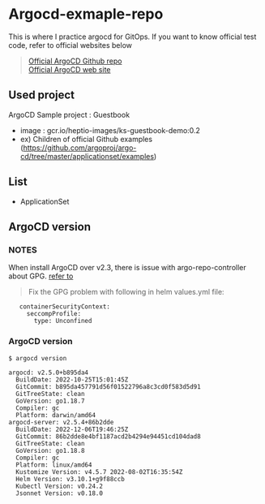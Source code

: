 # Argocd-exmaple-repo
This is where I practice argocd for GitOps. If you want to know official test code, refer to official websites below

> [Official ArgoCD Github repo](https://github.com/argoproj/argo-cd)    
> [Official ArgoCD web site](https://argo-cd.readthedocs.io/en/latest/)

## Used project
ArgoCD Sample project : Guestbook
* image : gcr.io/heptio-images/ks-guestbook-demo:0.2
* ex) Children of official Github examples (https://github.com/argoproj/argo-cd/tree/master/applicationset/examples)

## List
* ApplicationSet

## ArgoCD version

### NOTES
When install ArgoCD over v2.3, there is issue with argo-repo-controller about GPG. [refer to](https://github.com/argoproj/argo-cd/issues/11818)

> Fix the GPG problem with following in helm values.yml file:
```repoServer:
   containerSecurityContext:
     seccompProfile:
       type: Unconfined
```

### ArgoCD version
`$ argocd version`
```
argocd: v2.5.0+b895da4
  BuildDate: 2022-10-25T15:01:45Z
  GitCommit: b895da457791d56f01522796a8c3cd0f583d5d91
  GitTreeState: clean
  GoVersion: go1.18.7
  Compiler: gc
  Platform: darwin/amd64
argocd-server: v2.5.4+86b2dde
  BuildDate: 2022-12-06T19:46:25Z
  GitCommit: 86b2dde8e4bf1187acd2b4294e94451cd104dad8
  GitTreeState: clean
  GoVersion: go1.18.8
  Compiler: gc
  Platform: linux/amd64
  Kustomize Version: v4.5.7 2022-08-02T16:35:54Z
  Helm Version: v3.10.1+g9f88ccb
  Kubectl Version: v0.24.2
  Jsonnet Version: v0.18.0
```